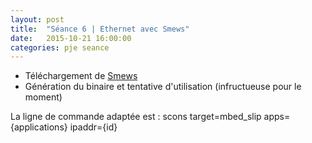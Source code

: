 ```yaml
---
layout: post
title:  "Séance 6 | Ethernet avec Smews"
date:   2015-10-21 16:00:00
categories: pje seance
---
```

* Téléchargement de [Smews][smews-gh]
* Génération du binaire et tentative d'utilisation (infructueuse pour le moment)

La ligne de commande adaptée est : scons target=mbed_slip apps={applications} ipaddr={id} 

[smews-gh]: 	https://github.com/2xs/smews

